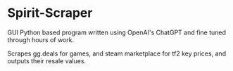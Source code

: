 # Spirit-Scraper
GUI Python based program written using OpenAI's ChatGPT and fine tuned through hours of work. 

Scrapes gg.deals for games, and steam marketplace for tf2 key prices, and outputs their resale values.

